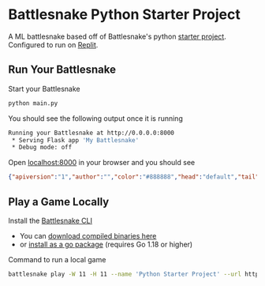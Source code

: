 # Battlesnake Python Starter Project

A ML battlesnake based off of Battlesnake's python [starter project](https://github.com/BattlesnakeOfficial/starter-snake-python).
Configured to run on [Replit](https://replit.com/~).

## Run Your Battlesnake

Start your Battlesnake

```sh
python main.py
```

You should see the following output once it is running

```sh
Running your Battlesnake at http://0.0.0.0:8000
 * Serving Flask app 'My Battlesnake'
 * Debug mode: off
```

Open [localhost:8000](http://localhost:8000) in your browser and you should see

```json
{"apiversion":"1","author":"","color":"#888888","head":"default","tail":"default"}
```

## Play a Game Locally

Install the [Battlesnake CLI](https://github.com/BattlesnakeOfficial/rules/tree/main/cli)
* You can [download compiled binaries here](https://github.com/BattlesnakeOfficial/rules/releases)
* or [install as a go package](https://github.com/BattlesnakeOfficial/rules/tree/main/cli#installation) (requires Go 1.18 or higher)

Command to run a local game

```sh
battlesnake play -W 11 -H 11 --name 'Python Starter Project' --url http://localhost:8000 -g solo --browser
```
